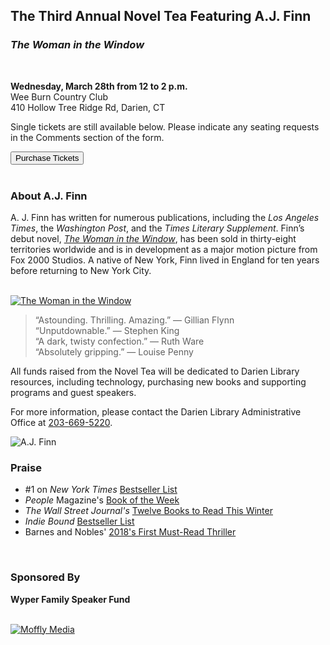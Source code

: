 <div class="row margin-bottom">
<div class="col-md-8">

## The Third Annual Novel Tea Featuring A.J. Finn
### _The Woman in the Window_

<br />

**Wednesday, March 28th from 12 to 2 p.m.**<br />
Wee Burn Country Club<br />
410 Hollow Tree Ridge Rd, Darien, CT
<br />

Single tickets are still available below. Please indicate any seating requests in the Comments section of the form.

<a href="#Purchase"><button class="btn-u btn-u-lg btn-u-dark-blue" type="button">Purchase Tickets</button></a>
<br />
<br />

### About A.J. Finn
A. J. Finn has written for numerous publications, including the _Los Angeles Times_, the _Washington Post_, and the _Times Literary Supplement_. Finn’s debut novel, [_The Woman in the Window_](https://dar.to/2zbCp4Q "The Woman in the Window"), has been sold in thirty-eight territories worldwide and is in development as a major motion picture from Fox 2000 Studios. A native of New York, Finn lived in England for ten years before returning to New York City.

<br />
<div class="row margin-bottom-20">
<div class="col-md-3">
<a href="/catalog/work/44303"><img class="img-responsive center-block" src="/uploads/departments/readers_advisory/woman_in_the_window_cover.jpg" alt="The Woman in the Window" /></a>
</div> 
<div class="col-md-9">

> “Astounding. Thrilling. Amazing.” — Gillian Flynn<br />
> “Unputdownable.” — Stephen King<br />
> “A dark, twisty confection.” — Ruth Ware<br />
> “Absolutely gripping.” — Louise Penny

All funds raised from the Novel Tea will be dedicated to Darien Library resources, including technology, purchasing new books and supporting programs and guest speakers.
 
For more information, please contact the Darien Library Administrative Office at [203-669-5220](tel:2036695220 "Call us").

</div>
</div>

</div>
<div class="col-md-4">

<img class="img-responsive center-block" src="/uploads/departments/readers_advisory/aj_finn.jpg" alt="A.J. Finn" />
<br />

### Praise
* #1 on _New York Times_ [Bestseller List](https://dar.to/2mOgU6X "New York Times Bestseller List")
* _People_ Magazine's [Book of the Week](https://dar.to/2mnyUFc "People Magazine's Book of the Week")
* _The Wall Street Journal's_ [Twelve Books to Read This Winter](https://dar.to/2AOSkH7 "Twelve Books to Read This Winter")
* _Indie Bound_ [Bestseller List](https://dar.to/2E46HNK "Indie Bound Bestseller List")
* Barnes and Nobles' [2018's First Must-Read Thriller](https://dar.to/2miquxM "2018's First Must-Read Thriller")
<br />

### Sponsored By

<div class="row">
<div class="col-md-12">
	
**Wyper Family Speaker Fund** 

<br />
</div>
<div class="col-md-6">
<a href="https://dar.to/2DevwCG"><img class="img-responsive center-block" src="/uploads/departments/mallory/play/moffly_logo.jpg" alt="Moffly Media" /></a>
<br />
</div>
</div> 

</div>
</div>
<a name="Purchase" color="#fff"></a>
<div id="bbox-root"></div>

<script type="text/javascript">

       window.bboxInit = function () {

           bbox.showForm('54ad3248-8fdd-4994-9bdc-90fb1d098145');

       };

       (function () {

           var e = document.createElement('script'); e.async = true;

           e.src = 'https://bbox.blackbaudhosting.com/webforms/bbox-min.js';

           document.getElementsByTagName('head')[0].appendChild(e);

       } ());

</script>

</div>

</div>
